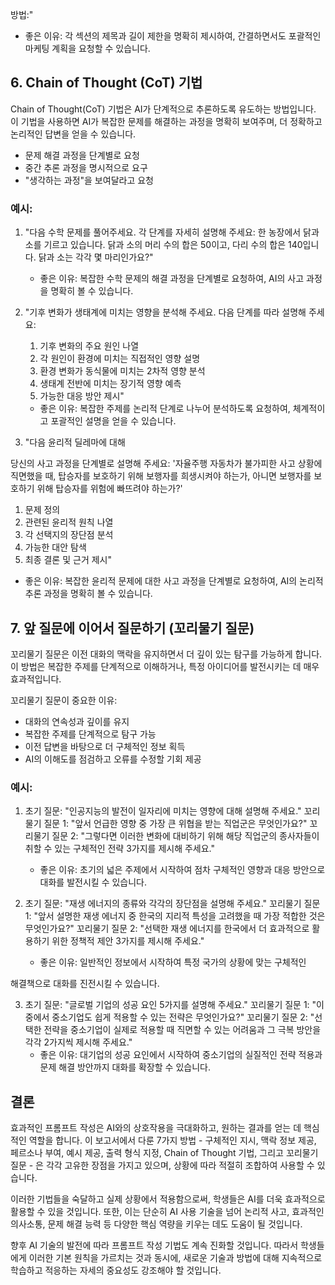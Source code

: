 방법:"
   - 좋은 이유: 각 섹션의 제목과 길이 제한을 명확히 제시하여, 간결하면서도 포괄적인 마케팅 계획을 요청할 수 있습니다.

## 6. Chain of Thought (CoT) 기법

Chain of Thought(CoT) 기법은 AI가 단계적으로 추론하도록 유도하는 방법입니다. 이 기법을 사용하면 AI가 복잡한 문제를 해결하는 과정을 명확히 보여주며, 더 정확하고 논리적인 답변을 얻을 수 있습니다.

- 문제 해결 과정을 단계별로 요청
- 중간 추론 과정을 명시적으로 요구
- "생각하는 과정"을 보여달라고 요청

### 예시:

1. "다음 수학 문제를 풀어주세요. 각 단계를 자세히 설명해 주세요:
   한 농장에서 닭과 소를 기르고 있습니다. 닭과 소의 머리 수의 합은 50이고, 다리 수의 합은 140입니다. 닭과 소는 각각 몇 마리인가요?"
   - 좋은 이유: 복잡한 수학 문제의 해결 과정을 단계별로 요청하여, AI의 사고 과정을 명확히 볼 수 있습니다.

2. "기후 변화가 생태계에 미치는 영향을 분석해 주세요. 다음 단계를 따라 설명해 주세요:
   1. 기후 변화의 주요 원인 나열
   2. 각 원인이 환경에 미치는 직접적인 영향 설명
   3. 환경 변화가 동식물에 미치는 2차적 영향 분석
   4. 생태계 전반에 미치는 장기적 영향 예측
   5. 가능한 대응 방안 제시"
   - 좋은 이유: 복잡한 주제를 논리적 단계로 나누어 분석하도록 요청하여, 체계적이고 포괄적인 설명을 얻을 수 있습니다.

3. "다음 윤리적 딜레마에 대해 

당신의 사고 과정을 단계별로 설명해 주세요:
   '자율주행 자동차가 불가피한 사고 상황에 직면했을 때, 탑승자를 보호하기 위해 보행자를 희생시켜야 하는가, 아니면 보행자를 보호하기 위해 탑승자를 위험에 빠뜨려야 하는가?'
   1. 문제 정의
   2. 관련된 윤리적 원칙 나열
   3. 각 선택지의 장단점 분석
   4. 가능한 대안 탐색
   5. 최종 결론 및 근거 제시"
   - 좋은 이유: 복잡한 윤리적 문제에 대한 사고 과정을 단계별로 요청하여, AI의 논리적 추론 과정을 명확히 볼 수 있습니다.

## 7. 앞 질문에 이어서 질문하기 (꼬리물기 질문)

꼬리물기 질문은 이전 대화의 맥락을 유지하면서 더 깊이 있는 탐구를 가능하게 합니다. 이 방법은 복잡한 주제를 단계적으로 이해하거나, 특정 아이디어를 발전시키는 데 매우 효과적입니다.

꼬리물기 질문이 중요한 이유:
- 대화의 연속성과 깊이를 유지
- 복잡한 주제를 단계적으로 탐구 가능
- 이전 답변을 바탕으로 더 구체적인 정보 획득
- AI의 이해도를 점검하고 오류를 수정할 기회 제공

### 예시:

1. 초기 질문: "인공지능의 발전이 일자리에 미치는 영향에 대해 설명해 주세요."
   꼬리물기 질문 1: "앞서 언급한 영향 중 가장 큰 위협을 받는 직업군은 무엇인가요?"
   꼬리물기 질문 2: "그렇다면 이러한 변화에 대비하기 위해 해당 직업군의 종사자들이 취할 수 있는 구체적인 전략 3가지를 제시해 주세요."
   - 좋은 이유: 초기의 넓은 주제에서 시작하여 점차 구체적인 영향과 대응 방안으로 대화를 발전시킬 수 있습니다.

2. 초기 질문: "재생 에너지의 종류와 각각의 장단점을 설명해 주세요."
   꼬리물기 질문 1: "앞서 설명한 재생 에너지 중 한국의 지리적 특성을 고려했을 때 가장 적합한 것은 무엇인가요?"
   꼬리물기 질문 2: "선택한 재생 에너지를 한국에서 더 효과적으로 활용하기 위한 정책적 제안 3가지를 제시해 주세요."
   - 좋은 이유: 일반적인 정보에서 시작하여 특정 국가의 상황에 맞는 구체적인 

해결책으로 대화를 진전시킬 수 있습니다.

3. 초기 질문: "글로벌 기업의 성공 요인 5가지를 설명해 주세요."
   꼬리물기 질문 1: "이 중에서 중소기업도 쉽게 적용할 수 있는 전략은 무엇인가요?"
   꼬리물기 질문 2: "선택한 전략을 중소기업이 실제로 적용할 때 직면할 수 있는 어려움과 그 극복 방안을 각각 2가지씩 제시해 주세요."
   - 좋은 이유: 대기업의 성공 요인에서 시작하여 중소기업의 실질적인 전략 적용과 문제 해결 방안까지 대화를 확장할 수 있습니다.

## 결론

효과적인 프롬프트 작성은 AI와의 상호작용을 극대화하고, 원하는 결과를 얻는 데 핵심적인 역할을 합니다. 이 보고서에서 다룬 7가지 방법 - 구체적인 지시, 맥락 정보 제공, 페르소나 부여, 예시 제공, 출력 형식 지정, Chain of Thought 기법, 그리고 꼬리물기 질문 - 은 각각 고유한 장점을 가지고 있으며, 상황에 따라 적절히 조합하여 사용할 수 있습니다.

이러한 기법들을 숙달하고 실제 상황에서 적용함으로써, 학생들은 AI를 더욱 효과적으로 활용할 수 있을 것입니다. 또한, 이는 단순히 AI 사용 기술을 넘어 논리적 사고, 효과적인 의사소통, 문제 해결 능력 등 다양한 핵심 역량을 키우는 데도 도움이 될 것입니다.

향후 AI 기술의 발전에 따라 프롬프트 작성 기법도 계속 진화할 것입니다. 따라서 학생들에게 이러한 기본 원칙을 가르치는 것과 동시에, 새로운 기술과 방법에 대해 지속적으로 학습하고 적응하는 자세의 중요성도 강조해야 할 것입니다.

